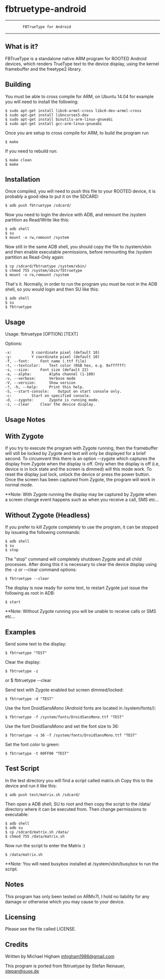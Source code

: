 # fbtruetype-android
  --------------------------------------------------------------------------
  			FBTrueType for Android
  --------------------------------------------------------------------------

  What is it?
  -----------

  FBTrueType is a standalone native ARM program for ROOTED Android devices, 
  which renders TrueType text to the device display, using the kernel
  framebuffer and the freetype2 library.


  Building
  --------

  You must be able to cross compile for ARM, on Ubuntu 14.04 for example
  you will need to install the following:

	$ sudo apt-get install libc6-armel-cross libc6-dev-armel-cross
	$ sudo apt-get install libncurses5-dev
	$ sudo apt-get install binutils-arm-linux-gnueabi
	$ sudo apt-get install gcc-arm-linux-gnueabi

  Once you are setup to cross compile for ARM, to build the program run

	$ make

  If you need to rebuild run:

	$ make clean
	$ make


  Installation
  ------------

  Once compiled, you will need to push this file to your ROOTED device, it
  is probably a good idea to put it on the SDCARD:

	$ adb push fbtruetype /sdcard/

  Now you need to login the device with ADB, and remount the /system
  partition as Read/Write like this:

	$ adb shell
	$ su
	$ mount -o rw,remount /system

  Now still in the same ADB shell, you should copy the file to /system/xbin 
  and then enable executable permissions, before remounting
  the /system partition as Read-Only again:

	$ cp /sdcard/fbtruetype /system/xbin/
	$ chmod 755 /system/xbin/fbtruetype
	$ mount -o ro,remount /system

  That's it. Normally, in order to run the program you must be root in 
  the ADB shell, so you would login and then SU like this:

	$ adb shell
	$ su
	$ fbtruetype


  Usage
  -----

  Usage:
	fbtruetype [OPTION] [TEXT]

  Options:

	-x:			X coordinate pixel (default 10)
	-y:			Y coordinate pixel (default 10)
	-f, --font:		Font name (.ttf file)
	-t, --textcolor:	Text color (RGB hex, e.g. 0xffffff)
	-s, --size:		Font size (default 22)
	-a, --alpha:		Alpha channel (1-100)
	-v, --verbose:		Verbose mode
	-V, --version:		Show version
	-?, -h, --help:		Print this help.
	-S, --start-console:	Output on start console only.
	-c:			Start on specified console.
	-d, --zygote:		Zygote is running mode.
	-z, --clear		Clear the device display.


  Usage Notes
  -----------

  With Zygote
  -----------

  If you try to execute the program with Zygote running, then
  the framebuffer will still be locked by Zygote and text will 
  only be displayed for a brief second. To circumvent this
  there is an option --zygote which captures the display from
  Zygote when the display is off. Only when the display is off
  (i.e, device is in lock state and the screen is dimmed)
  will this mode work. To reset the display just lock, unlock
  the device or press the power button. Once the screen has
  been captured from Zygote, the program will work in normal
  mode.

  **Note: With Zygote running the display may be captured by
  Zygote when a screen change event happens such as when you
  receive a call, SMS etc...

  Without Zygote (Headless)
  -------------------------

  If you prefer to kill Zygote completely to use the program,
  it can be stopped by issueing the following commands:

	$ adb shell
	$ su
	$ stop

  The "stop" command will completely shutdown Zygote and all child
  processes. After doing this it is necessary to clear the device
  display using the -z or --clear command options:

	$ fbtruetype --clear

  The display is now ready for some text, to restart Zygote just
  issue the following as root in ADB:

	$ start

  **Note: Without Zygote running you will be unable to receive calls
  or SMS etc...


  Examples
  --------

  Send some text to the display:

	$ fbtruetype "TEST"


  Clear the display:

	$ fbtruetype -z
  or
	$ fbtruetype --clear


  Send text with Zygote enabled but screen dimmed/locked:

	$ fbtruetype -d "TEST"


  Use the font DroidSansMono (Android fonts are located in
  /system/fonts/):

	$ fbtruetype -f /system/fonts/DroidSansMono.ttf "TEST"


  Use the font DroidSansMono and set the font size to 36:

	$ fbtruetype -s 36 -f /system/fonts/DroidSansMono.ttf "TEST"


  Set the font color to green:

	$ fbtruetype -t 00FF00 "TEST"


  Test Script
  ------------

  In the test directory you will find a script called matrix.sh
  Copy this to the device and run it like this:
	
	$ adb push test/matrix.sh /sdcard/

  Then open a ADB shell, SU to root and then copy the script
  to the /data/ directory where it can be executed from.
  Then change permissions to executable:

	$ adb shell
	$ adb su
	$ cp /sdcard/matrix.sh /data/
	$ chmod 755 /data/matrix.sh

  Now run the script to enter the Matrix :)

	$ /data/matrix.sh

  **Note: You will need busybox installed at /system/xbin/busybox
  to run the script.

  Notes
  -----

  This program has only been tested on ARMv7l, I hold no liability
  for any damage or otherwise which you may cause to your device.


  Licensing
  ---------

  Please see the file called LICENSE.


  Credits
  -------

  Written by Michael Higham <mhigham1986@gmail.com>

  This program is ported from fbtruetype by Stefan Reinauer, <stepan@suse.de>

